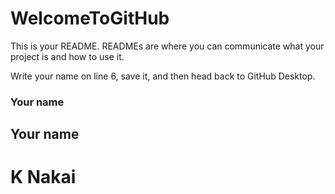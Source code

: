 # WelcomeToGitHub

This is your README. READMEs are where you can communicate what your project is and how to use it.

Write your name on line 6, save it, and then head back to GitHub Desktop.
### Your name
## Your name
# K Nakai

